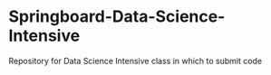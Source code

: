# Springboard-Data-Science-Intensive
Repository for Data Science Intensive class in which to submit code

